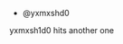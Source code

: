 - @yxmxshd0

yxmxsh1d0 hits another one

<!---
yxmxshd0/yxmxshd0 is a ✨ special ✨ repository because its `README.md` (this file) appears on your GitHub profile.
You can click the Preview link to take a look at your changes.
--->
